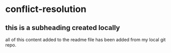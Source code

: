 # conflict-resolution

## this is a subheading created locally

all of this content added to the readme file has been added from my local git repo.
